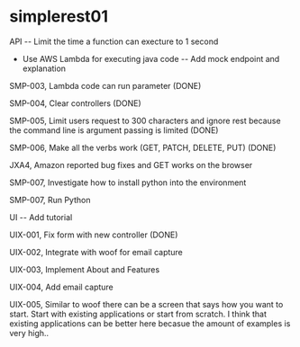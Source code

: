 # simplerest01
API
-- Limit the time a function can execture to 1 second
- Use AWS Lambda for executing java code
-- Add mock endpoint and explanation

SMP-003, Lambda code can run parameter (DONE)

SMP-004, Clear controllers (DONE)

SMP-005, Limit users request to 300 characters and ignore rest because the command line is argument passing is limited (DONE)

SMP-006, Make all the verbs work (GET, PATCH, DELETE, PUT) (DONE)

JXA4, Amazon reported bug fixes and GET works on the browser 

SMP-007, Investigate how to install python into the environment

SMP-007, Run Python


UI
-- Add tutorial

UIX-001, Fix form with new controller (DONE)

UIX-002, Integrate with woof for email capture

UIX-003, Implement About and Features

UIX-004, Add email capture

UIX-005, Similar to woof there can be a screen that says how you want to start. 
Start with existing applications or start from scratch. I think that existing applications
can be better here becasue the amount of examples is very high..




